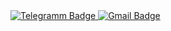 <div id="badges">
  <a href="https://web.telegram.im/">
    <img src="https://yt3.ggpht.com/ytc/AKedOLSwI17lwNAx7k8DvyfheZEfN9GruqxYC6K7P58R=s48-c-k-c0x00ffffff-no-rj" alt="Telegramm Badge"/>
  </a>
  <a href="https://mail.google.com/mail/u/0/#inbox">
    <img src="https://i.computer-bild.de/imgs/5/6/9/6/0/3/6/Icon-Gmail-48x48-255dab9724983e60.png" alt="Gmail Badge"/>
  </a>
</div>
